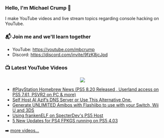 ### Hello, I'm Michael Crump 👋

I make YouTube videos and live stream topics regarding console hacking on YouTube. 

### 📬 Join me and we'll learn together

- YouTube: https://youtube.com/mbcrump
- Discord: https://discord.com/invite/9fzK8jcJpd

### 📺 Latest YouTube Videos

<div align="center">

[<img src="https://img.shields.io/badge/-Subscribe-red?style=for-the-badge&logo=youtube&logoColor=white"/>](https://www.youtube.com/c/mbcrump?sub_confirmation=1)

</div>

<!-- YOUTUBE:START -->
- [#PlayStation Homebrew News &lpar;PS5 8.20 Released , Userland access on PS5 7.61, PSVR2 on PC &amp; more&rpar;](https://www.youtube.com/watch?v=E2gG_Nt5Z2c)
- [Self Host Al Azif’s DNS Server or Use This Alternative One.](https://www.youtube.com/watch?v=J04VtdoLHaQ)
- [Generate UNLIMITED Amibos with Flashiibo to use with your Switch, Wii U and 3DS](https://www.youtube.com/watch?v=sKQQwez1M34)
- [Using frankenELF on SpecterDev&#39;s PS5 Host](https://www.youtube.com/watch?v=YBRRZ4uO-Ww)
- [5 New Updates for PS4 FPKGS running on PS5 4.03](https://www.youtube.com/watch?v=Dj3yPayhS7Q)
<!-- YOUTUBE:END -->

➡️ [more videos...](https://youtube.com/mbcrump)

